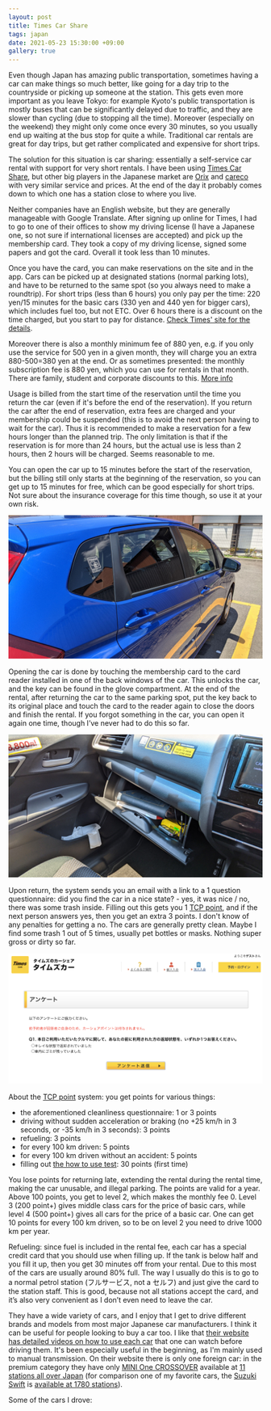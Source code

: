 ```yaml
---
layout: post
title: Times Car Share
tags: japan
date: 2021-05-23 15:30:00 +09:00
gallery: true
---
```


Even though Japan has amazing public transportation, sometimes having a car can make things so much better, like going for a day trip to the countryside or picking up someone at the station. This gets even more important as you leave Tokyo: for example Kyoto's public transportation is mostly buses that can be significantly delayed due to traffic, and they are slower than cycling (due to stopping all the time). Moreover (especially on the weekend) they might only come once every 30 minutes, so you usually end up waiting at the bus stop for quite a while. Traditional car rentals are great for day trips, but get rather complicated and expensive for short trips.

The solution for this situation is car sharing: essentially a self-service car rental with support for very short rentals. I have been using [Times Car Share](https://share.timescar.jp/), but other big players in the Japanese market are [Orix](https://www.orix-carshare.com/) and [careco](https://www.careco.jp/) with very similar service and prices. At the end of the day it probably comes down to which one has a station close to where you live.

<!--break-->

Neither companies have an English website, but they are generally manageable with Google Translate. After signing up online for Times, I had to go to one of their offices to show my driving license (I have a Japanese one, so not sure if international licenses are accepted) and pick up the membership card. They took a copy of my driving license, signed some papers and got the card. Overall it took less than 10 minutes.

Once you have the card, you can make reservations on the site and in the app. Cars can be picked up at designated stations (normal parking lots), and have to be returned to the same spot (so you always need to make a roundtrip). For short trips (less than 6 hours) you only pay per the time: 220 yen/15 minutes for the basic cars (330 yen and 440 yen for bigger cars), which includes fuel too, but not ETC. Over 6 hours there is a discount on the time charged, but you start to pay for distance. [Check Times' site for the details](https://share.timescar.jp/fare/use.html).

Moreover there is also a monthly minimum fee of 880 yen, e.g. if you only use the service for 500 yen in a given month, they will charge you an extra 880-500=380 yen at the end. Or as sometimes presented: the monthly subscription fee is 880 yen, which you can use for rentals in that month. There are family, student and corporate discounts to this. [More info](https://share.timescar.jp/fare/basic.html)

Usage is billed from the start time of the reservation until the time you return the car (even if it's before the end of the reservation). If you return the car after the end of reservation, extra fees are charged and your membership could be suspended (this is to avoid the next person having to wait for the car). Thus it is recommended to make a reservation for a few hours longer than the planned trip. The only limitation is that if the reservation is for more than 24 hours, but the actual use is less than 2 hours, then 2 hours will be charged. Seems reasonable to me.

You can open the car up to 15 minutes before the start of the reservation, but the billing still only starts at the beginning of the reservation, so you can get up to 15 minutes for free, which can be good especially for short trips. Not sure about the insurance coverage for this time though, so use it at your own risk.

![Card reader at the back of the car](/assets/2021-05-23-times-car/PXL_20210523_032937652_nogallery.jpeg#lb)

Opening the car is done by touching the membership card to the card reader installed in one of the back windows of the car. This unlocks the car, and the key can be found in the glove compartment. At the end of the rental, after returning the car to the same parking spot, put the key back to its original place and touch the card to the reader again to close the doors and finish the rental. If you forgot something in the car, you can open it again one time, though I’ve never had to do this so far.

![Key in the glove compartment](/assets/2021-05-23-times-car/PXL_20210523_033029062_nogallery.jpeg#lb)

Upon return, the system sends you an email with a link to a 1 question questionnaire: did you find the car in a nice state? - yes, it was nice / no, there was some trash inside. Filling out this gets you 1 [TCP point](https://share.timescar.jp/about/tcp_program.html), and if the next person answers yes, then you get an extra 3 points. I don't know of any penalties for getting a no. The cars are generally pretty clean. Maybe I find some trash 1 out of 5 times, usually pet bottles or masks. Nothing super gross or dirty so far.

![キレイ度チェックアンケート, cleanliness questionnaire](/assets/2021-05-23-times-car/questionnaire_nogallery.png#lb)

About the [TCP point](https://share.timescar.jp/about/tcp_program.html) system: you get points for various things:

* the aforementioned cleanliness questionnaire: 1 or 3 points
* driving without sudden acceleration or braking (no +25 km/h in 3 seconds, or -35 km/h in 3 seconds): 3 points
* refueling: 3 points
* for every 100 km driven: 5 points
* for every 100 km driven without an accident: 5 points
* filling out [the how to use test](/2021/05/09/times-car-tcp-test/): 30 points (first time)

You lose points for returning late, extending the rental during the rental time, making the car unusable, and illegal parking. The points are valid for a year. Above 100 points, you get to level 2, which makes the monthly fee 0. Level 3 (200 point+) gives middle class cars for the price of basic cars, while level 4 (500 point+) gives all cars for the price of a basic car. One can get 10 points for every 100 km driven, so to be on level 2 you need to drive 1000 km per year.

Refueling: since fuel is included in the rental fee, each car has a special credit card that you should use when filling up. If the tank is below half and you fill it up, then you get 30 minutes off from your rental. Due to this most of the cars are usually around 80% full. The way I usually do this is to go to a normal petrol station (フルサービス, not a セルフ) and just give the card to the station staff. This is good, because not all stations accept the card, and it’s also very convenient as I don’t even need to leave the car.

They have a wide variety of cars, and I enjoy that I get to drive different brands and models from most major Japanese car manufacturers. I think it can be useful for people looking to buy a car too. I like that [their website has detailed videos on how to use each car](https://share.timescar.jp/car/) that one can watch before driving them. It's been especially useful in the beginning, as I'm mainly used to manual transmission. On their website there is only one foreign car: in the premium category they have only [MINI One CROSSOVER](https://share.timescar.jp/car/crossover.html) available at [11 stations all over Japan](https://share.timescar.jp/view/station/list.jsp?searchKbn=3&carModel=M2216) (for comparison one of my favorite cars, the [Suzuki Swift](https://share.timescar.jp/car/swift.html) is [available at 1780 stations](https://share.timescar.jp/view/station/list.jsp?searchKbn=3&carModel=C1207)).

Some of the cars I drove:
